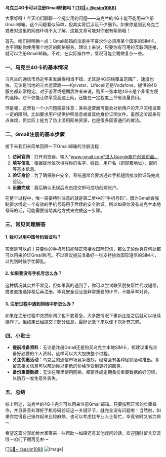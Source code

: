 **乌克兰4G卡可以注册Gmail邮箱吗？[[TG💪+ @esim1088](https://t.me/s/esim1088)]**

大家好呀！今天咱们聊聊一个挺实用的问题——乌克兰的4G卡能不能用来注册Gmail邮箱。这个问题看似简单，但其实背后涉及不少细节。如果你是刚到乌克兰或者对这里的网络环境不太了解，这篇文章可能对你很有帮助哦！

首先，咱们得明确一点：Gmail邮箱的注册并不要求你必须用某个国家的SIM卡，也不限制你使用哪个地区的网络服务。理论上来说，只要你有可用的互联网连接，就可以注册Gmail邮箱。不过，在实际操作中，情况可能会稍微复杂一些。

### 一、乌克兰4G卡的基本情况

乌克兰的通信市场近年来发展得相当不错，尤其是4G网络覆盖范围广、速度也快。无论是当地的三大运营商——Kyivstar、Lifecell还是Vodafone，提供的4G服务都非常稳定。对于游客或短期居住者来说，购买一张本地4G卡是个非常方便的选择。它不仅能让你享受高速上网，还能在一定程度上节省流量费用。

但是呢，这里有一个小问题需要注意：某些运营商可能会对新用户的开户流程设置一定的限制。比如要求用户提供护照信息或者其他身份证明文件。虽然这听起来有点麻烦，但实际上是为了防止滥用网络资源，也是很多国家通行的做法。

### 二、Gmail注册的基本步骤

接下来我们来简单回顾一下Gmail邮箱的注册流程：

1. **访问官网**：打开浏览器，输入“www.gmail.com”进入Google账户创建页面。
2. **填写信息**：根据提示依次填写你的名字、姓氏、用户名（即邮箱地址）、密码等基本信息。
3. **验证身份**：为了确保账户安全，系统通常会要求通过手机短信接收验证码完成验证。
4. **设置完成**：最后确认无误后点击提交即可成功创建账户。

在整个过程中，唯一需要特别注意的就是第二步中的“手机号码”。因为Gmail会强制要求绑定一个有效的手机号码用于后续的安全验证。所以如果你没有乌克兰本地号码的话，可能需要借助其他方式来完成这一步骤。

### 三、常见问题解答

#### 1. 我可以用中国号码验证吗？
答案是可以的！只要你的手机号码能够正常接收国际短信，那么无论你身在何处都可以用来验证Gmail账号。不过建议提前准备好一张支持接收国际短信的SIM卡，以免到时候手忙脚乱。

#### 2. 如果我没有手机号怎么办？
这种情况其实并不常见，但如果真的遇到了，你可以尝试联系朋友帮忙代收短信，或者直接选择稍后再注册。毕竟安全验证是非常重要的环节，不能草率对待。

#### 3. 注册过程中遇到网络中断怎么办？
如果在注册过程中突然断网了也不要着急，大多数情况下重新连接之后就可以继续操作了。但如果已经提交了部分信息，最好记录下来以便下次补充完整。

### 四、小贴士

- **提前准备资料**：无论是注册Gmail还是购买乌克兰本地SIM卡，都建议事先准备好必要的个人资料，这样可以大大加快整个过程。
- **关注优惠活动**：乌克兰的通信市场竞争激烈，经常会有各种促销活动推出。多留意相关信息可以帮助你以更低的价格享受到更好的服务。
- **备份重要数据**：无论在哪里使用网络，都要养成定期备份重要数据的好习惯，以防万一发生意外丢失。

### 五、总结

综上所述，乌克兰的4G卡完全可以用来注册Gmail邮箱。只要按照正常的步骤操作，并且妥善处理好手机号码验证这一关键环节，就完全没有问题啦！当然啦，如果你觉得自己操作起来比较麻烦，也可以考虑找专业人士帮忙，毕竟省时又省力嘛～

希望这篇分享能给大家带来一些帮助～如果还有其他疑问的话，欢迎随时留言交流哦～咱们下期再见啦～

[[TG💪+ @esim1088](https://t.me/s/esim1088) ![Image](https://i.postimg.cc/4NQfJmqS/Snipaste-2025-05-13-00-14-12.png)]